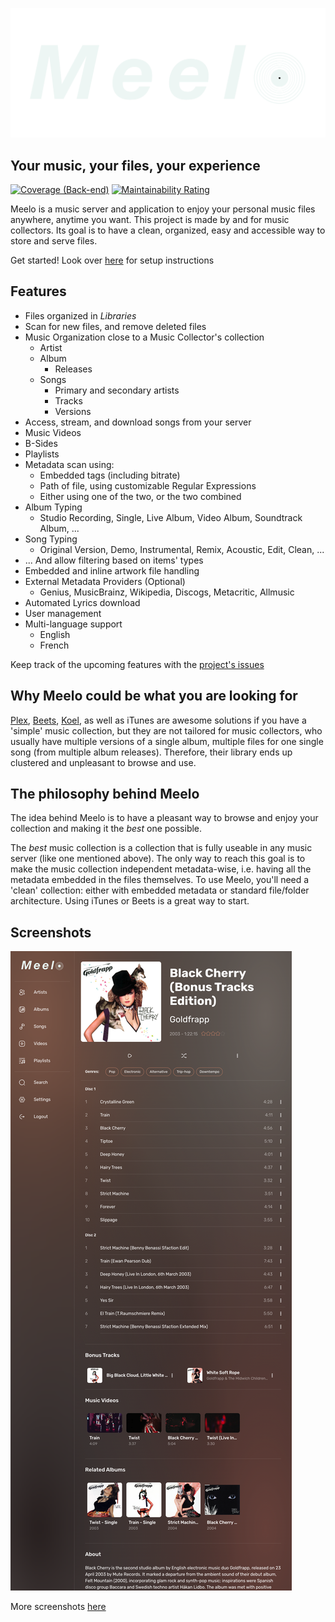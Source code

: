 ![Meelo](./front/public/banner.png)

## Your music, your files, your experience

[![Coverage (Back-end)](https://sonarcloud.io/api/project_badges/measure?project=arthi-chaud_Meelo-back&metric=coverage)](https://sonarcloud.io/summary/new_code?id=arthi-chaud_Meelo-back)
[![Maintainability Rating](https://sonarcloud.io/api/project_badges/measure?project=arthi-chaud_Meelo-back&metric=sqale_rating)](https://sonarcloud.io/summary/new_code?id=arthi-chaud_Meelo-back)

Meelo is a music server and application to enjoy your personal music files anywhere, anytime you want.
This project is made by and for music collectors. Its goal is to have a clean, organized, easy and accessible way to store and serve files.

Get started! Look over [here](https://arthi-chaud.github.io/Meelo/) for setup instructions

## Features

- Files organized in *Libraries*
- Scan for new files, and remove deleted files
- Music Organization close to a Music Collector's collection
  - Artist
  - Album
    - Releases
  - Songs
    - Primary and secondary artists
    - Tracks
    - Versions
- Access, stream, and download songs from your server
- Music Videos
- B-Sides
- Playlists
- Metadata scan using:
  - Embedded tags (including bitrate)
  - Path of file, using customizable Regular Expressions
  - Either using one of the two, or the two combined
- Album Typing
  - Studio Recording, Single, Live Album, Video Album, Soundtrack Album, ...
- Song Typing
  - Original Version, Demo, Instrumental, Remix, Acoustic, Edit, Clean, ...
- ... And allow filtering based on items' types
- Embedded and inline artwork file handling
- External Metadata Providers (Optional)
  - Genius, MusicBrainz, Wikipedia, Discogs, Metacritic, Allmusic
- Automated Lyrics download
- User management
- Multi-language support
  - English
  - French

Keep track of the upcoming features with the [project's issues](https://github.com/Arthi-chaud/Meelo/issues)

## Why Meelo could be what you are looking for

[Plex](https://www.plex.tv/fr/), [Beets](https://github.com/beetbox/beets), [Koel](https://github.com/koel/koel), as well as iTunes are awesome solutions if you have a 'simple' music collection, but they are not tailored for music collectors, who usually have multiple versions of a single album, multiple files for one single song (from multiple album releases). Therefore, their library ends up clustered and unpleasant to browse and use.

## The philosophy behind Meelo

The idea behind Meelo is to have a pleasant way to browse and enjoy your collection and making it the *best* one possible.

The *best* music collection is a collection that is fully useable in any music server (like one mentioned above). The only way to reach this goal is to make the music collection independent metadata-wise, i.e. having all the metadata embedded in the files themselves.
To use Meelo, you'll need a 'clean' collection: either with embedded metadata or standard file/folder architecture. Using iTunes or Beets is a great way to start.

## Screenshots

![Album View](./assets/examples/album-page.png)

More screenshots [here](./assets/examples/)
